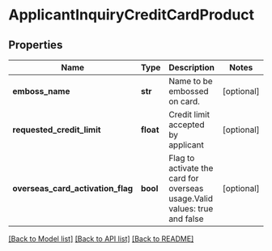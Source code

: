 # ApplicantInquiryCreditCardProduct

## Properties
Name | Type | Description | Notes
------------ | ------------- | ------------- | -------------
**emboss_name** | **str** | Name to be embossed on card. | [optional] 
**requested_credit_limit** | **float** | Credit limit accepted by applicant | [optional] 
**overseas_card_activation_flag** | **bool** | Flag to activate the card for overseas usage.Valid values: true and false | [optional] 

[[Back to Model list]](../README.md#documentation-for-models) [[Back to API list]](../README.md#documentation-for-api-endpoints) [[Back to README]](../README.md)

